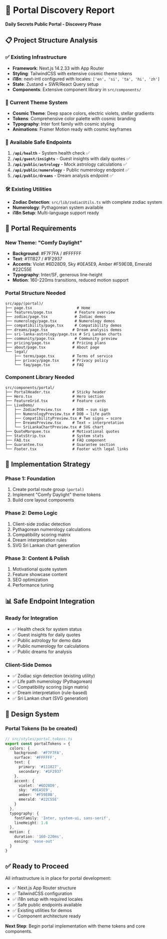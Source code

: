 # 🌟 Portal Discovery Report
**Daily Secrets Public Portal - Discovery Phase**

## 📋 Project Structure Analysis

### ✅ **Existing Infrastructure**
- **Framework**: Next.js 14.2.33 with App Router
- **Styling**: TailwindCSS with extensive cosmic theme tokens
- **i18n**: next-intl configured with locales: `['en', 'si', 'ta', 'hi', 'zh']`
- **State**: Zustand + SWR/React Query setup
- **Components**: Extensive component library in `src/components/`

### 🎨 **Current Theme System**
- **Cosmic Theme**: Deep space colors, electric violets, stellar gradients
- **Tokens**: Comprehensive color palette with cosmic branding
- **Typography**: Inter font family with cosmic styling
- **Animations**: Framer Motion ready with cosmic keyframes

### 🔌 **Available Safe Endpoints**
1. **`/api/health`** - System health check ✅
2. **`/api/guest/insights`** - Guest insights with daily quotes ✅
3. **`/api/public/astrology`** - Mock astrology calculations ✅
4. **`/api/public/numerology`** - Public numerology endpoint ✅
5. **`/api/public/dreams`** - Dream analysis endpoint ✅

### 🛠 **Existing Utilities**
- **Zodiac Detection**: `src/lib/zodiacUtils.ts` with complete zodiac system
- **Numerology**: Pythagorean system available
- **i18n Setup**: Multi-language support ready

## 🎯 **Portal Requirements**

### **New Theme: "Comfy Daylight"**
- **Background**: #F7F7FA / #FFFFFF
- **Text**: #111827 / #1F2937  
- **Accents**: Violet #6D28D9, Sky #0EA5E9, Amber #F59E0B, Emerald #22C55E
- **Typography**: Inter/SF, generous line-height
- **Motion**: 160-220ms transitions, reduced motion support

### **Portal Structure Needed**
```
src/app/(portal)/
├── page.tsx                    # Home
├── features/page.tsx          # Feature overview
├── zodiac/page.tsx            # Zodiac demos
├── numerology/page.tsx        # Numerology demos
├── compatibility/page.tsx     # Compatibility demos
├── dreams/page.tsx           # Dream analysis demos
├── sri-lanka-astrology/page.tsx # Sri Lankan charts
├── community/page.tsx         # Community preview
├── pricing/page.tsx          # Pricing plans
├── about/page.tsx            # About page
└── legal/
    ├── terms/page.tsx        # Terms of service
    ├── privacy/page.tsx      # Privacy policy
    └── faq/page.tsx          # FAQ
```

### **Component Library Needed**
```
src/components/portal/
├── PortalHeader.tsx          # Sticky header
├── Hero.tsx                  # Hero section
├── FeatureGrid.tsx           # Feature cards
├── LiveDemo/
│   ├── ZodiacPreview.tsx     # DOB → sun sign
│   ├── NumerologyPreview.tsx # DOB → life path
│   ├── CompatibilityPreview.tsx # Two signs → score
│   ├── DreamsPreview.tsx     # Text → interpretation
│   └── SriLankaChartPreview.tsx # SVG chart
├── QuoteMarquee.tsx          # Motivational quotes
├── StatsStrip.tsx            # System stats
├── FAQ.tsx                   # FAQ component
├── Guarantee.tsx             # Guarantee section
└── Footer.tsx                # Footer with legal links
```

## 🚀 **Implementation Strategy**

### **Phase 1: Foundation**
1. Create portal route group `(portal)`
2. Implement "Comfy Daylight" theme tokens
3. Build core layout components

### **Phase 2: Demo Logic**
1. Client-side zodiac detection
2. Pythagorean numerology calculations
3. Compatibility scoring matrix
4. Dream interpretation rules
5. SVG Sri Lankan chart generation

### **Phase 3: Content & Polish**
1. Motivational quote system
2. Feature showcase content
3. SEO optimization
4. Performance tuning

## 📊 **Safe Endpoint Integration**

### **Ready for Integration**
- ✅ Health check for system status
- ✅ Guest insights for daily quotes
- ✅ Public astrology for demo data
- ✅ Public numerology for calculations
- ✅ Public dreams for analysis

### **Client-Side Demos**
- ✅ Zodiac sign detection (existing utility)
- ✅ Life path numerology (Pythagorean)
- ✅ Compatibility scoring (sign matrix)
- ✅ Dream interpretation (rule-based)
- ✅ Sri Lankan chart (SVG generation)

## 🎨 **Design System**

### **Portal Tokens** (to be created)
```typescript
// src/styles/portal.tokens.ts
export const portalTokens = {
  colors: {
    background: '#F7F7FA',
    surface: '#FFFFFF',
    text: {
      primary: '#111827',
      secondary: '#1F2937'
    },
    accent: {
      violet: '#6D28D9',
      sky: '#0EA5E9', 
      amber: '#F59E0B',
      emerald: '#22C55E'
    }
  },
  typography: {
    fontFamily: 'Inter, system-ui, sans-serif',
    lineHeight: 1.6
  },
  motion: {
    duration: '160-220ms',
    easing: 'ease-out'
  }
}
```

## ✅ **Ready to Proceed**

All infrastructure is in place for portal development:
- ✅ Next.js App Router structure
- ✅ TailwindCSS configuration
- ✅ i18n setup with required locales
- ✅ Safe public endpoints available
- ✅ Existing utilities for demos
- ✅ Component architecture ready

**Next Step**: Begin portal implementation with theme tokens and core components.
